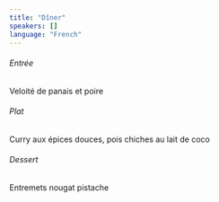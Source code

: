 ```yaml
---
title: "Dîner"
speakers: []
language: "French"
---
```


<div class="text-center">
<p>
<h6>Entrée</h6>
Veloité de panais et poire
</p>
<p>
<h6>Plat</h6>
Curry aux épices douces, pois chiches au lait de coco
</p>
<p>
<h6>Dessert</h6>
Entremets nougat pistache
</p>
</div>